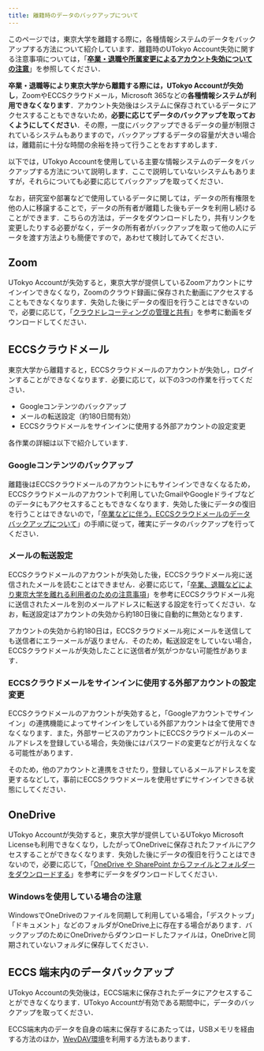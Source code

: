 ```yaml
---
title: 離籍時のデータのバックアップについて
---
```


このページでは，東京大学を離籍する際に，各種情報システムのデータをバックアップする方法について紹介しています．離籍時のUTokyo Account失効に関する注意事項については，「**[卒業・退職や所属変更によるアカウント失効についての注意](/systems/leave/)**」を参照してください．

**卒業・退職等により東京大学から離籍する際には，UTokyo Accountが失効し**，ZoomやECCSクラウドメール，Microsoft 365などの**各種情報システムが利用できなくなります**．アカウント失効後はシステムに保存されているデータにアクセスすることもできないため，**必要に応じてデータのバックアップを取っておくようにしてください**．その際，一度にバックアップできるデータの量が制限されているシステムもありますので，バックアップするデータの容量が大きい場合は，離籍前に十分な時間の余裕を持って行うことをおすすめします．

以下では，UTokyo Accountを使用している主要な情報システムのデータをバックアップする方法について説明します．ここで説明していないシステムもありますが，それらについても必要に応じてバックアップを取ってください．

なお，研究室や部署などで使用しているデータに関しては，データの所有権限を他の人に移譲することで，データの所有者が離籍した後もデータを利用し続けることができます．こちらの方法は，データをダウンロードしたり，共有リンクを変更したりする必要がなく，データの所有者がバックアップを取って他の人にデータを渡す方法よりも簡便ですので，あわせて検討してみてください．

## Zoom
UTokyo Accountが失効すると，東京大学が提供しているZoomアカウントにサインインできなくなり，Zoomのクラウド録画に保存された動画にアクセスすることもできなくなります．失効した後にデータの復旧を行うことはできないので，必要に応じて，「[クラウドレコーティングの管理と共有](https://support.zoom.us/hc/ja/articles/205347605-%E3%82%AF%E3%83%A9%E3%82%A6%E3%83%89-%E3%83%AC%E3%82%B3%E3%83%BC%E3%83%87%E3%82%A3%E3%83%B3%E3%82%B0%E3%81%AE%E7%AE%A1%E7%90%86%E3%81%A8%E5%85%B1%E6%9C%89#h_01F4F8Z2FJCCE6KVBPGHNZEXSC)」を参考に動画をダウンロードしてください．

## ECCSクラウドメール
東京大学から離籍すると，ECCSクラウドメールのアカウントが失効し，ログインすることができなくなります．必要に応じて，以下の3つの作業を行ってください．
- Googleコンテンツのバックアップ
- メールの転送設定（約180日間有効）
- ECCSクラウドメールをサインインに使用する外部アカウントの設定変更

各作業の詳細は以下で紹介しています．

### Googleコンテンツのバックアップ
離籍後はECCSクラウドメールのアカウントにもサインインできなくなるため，ECCSクラウドメールのアカウントで利用していたGmailやGoogleドライブなどのデータにもアクセスすることもできなくなります．失効した後にデータの復旧を行うことはできないので，「[卒業などに伴う，ECCSクラウドメールのデータバックアップについて](https://www.ecc.u-tokyo.ac.jp/announcement/2019/02/19_2904.html)」の手順に従って，確実にデータのバックアップを行ってください．

### メールの転送設定
ECCSクラウドメールのアカウントが失効した後，ECCSクラウドメール宛に送信されたメールを読むことはできません．必要に応じて，「[卒業、退職などにより東京大学を離れる利用者のための注意事項](https://www.ecc.u-tokyo.ac.jp/leave.html#gEXZlPed1s7Al21340wsPA1)」を参考にECCSクラウドメール宛に送信されたメールを別のメールアドレスに転送する設定を行ってください．なお，転送設定はアカウントの失効から約180日後に自動的に無効となります．

アカウントの失効から約180日は，ECCSクラウドメール宛にメールを送信しても送信者にエラーメールが返りません．そのため，転送設定をしていない場合，ECCSクラウドメールが失効したことに送信者が気がつかない可能性があります．

### ECCSクラウドメールをサインインに使用する外部アカウントの設定変更
ECCSクラウドメールのアカウントが失効すると，「Googleアカウントでサインイン」の連携機能によってサインインをしている外部アカウントは全て使用できなくなります．また，外部サービスのアカウントにECCSクラウドメールのメールアドレスを登録している場合，失効後にはパスワードの変更などが行えなくなる可能性があります．

そのため，他のアカウントと連携をさせたり，登録しているメールアドレスを変更するなどして，事前にECCSクラウドメールを使用せずにサインインできる状態にしてください．

## OneDrive
UTokyo Accountが失効すると，東京大学が提供しているUTokyo Microsoft Licenseも利用できなくなり，したがってOneDriveに保存されたファイルにアクセスすることができなくなります．失効した後にデータの復旧を行うことはできないので，必要に応じて，「[OneDrive や SharePoint からファイルとフォルダーをダウンロードする](https://support.microsoft.com/ja-jp/office/onedrive-%E3%82%84-sharepoint-%E3%81%8B%E3%82%89%E3%83%95%E3%82%A1%E3%82%A4%E3%83%AB%E3%81%A8%E3%83%95%E3%82%A9%E3%83%AB%E3%83%80%E3%83%BC%E3%82%92%E3%83%80%E3%82%A6%E3%83%B3%E3%83%AD%E3%83%BC%E3%83%89%E3%81%99%E3%82%8B-5c7397b7-19c7-4893-84fe-d02e8fa5df05)」を参考にデータをダウンロードしてください．

### Windowsを使用している場合の注意
WindowsでOneDriveのファイルを同期して利用している場合，「デスクトップ」「ドキュメント」などのフォルダがOneDrive上に存在する場合があります．バックアップのためにOneDriveからダウンロードしたファイルは，OneDriveと同期されていないフォルダに保存してください．


## ECCS 端末内のデータバックアップ
UTokyo Accountの失効後は，ECCS端末に保存されたデータにアクセスすることができなくなります．UTokyo Accountが有効である期間中に，データのバックアップを取ってください．

ECCS端末内のデータを自身の端末に保存するにあたっては，USBメモリを経由する方法のほか，[WevDAV環境](https://www.ecc.u-tokyo.ac.jp/system/network_storage.html)を利用する方法もあります．

